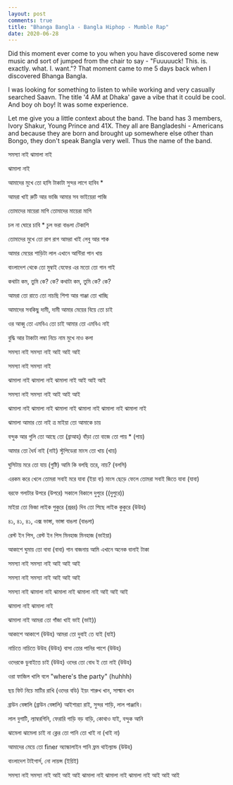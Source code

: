 ```yaml
---
layout: post
comments: true
title: "Bhanga Bangla - Bangla Hiphop - Mumble Rap"
date: 2020-06-28
---
```


Did this moment ever come to you when you have discovered some new music and sort of jumped from the chair to say - "Fuuuuuck! This. is. exactly. what. I. want."? That moment came to me 5 days back when I discovered Bhanga Bangla. 

I was looking for something to listen to while working and very casually searched Saavn. The title '4 AM at Dhaka' gave a vibe that it could be cool. And boy oh boy! It was some experience. 

Let me give you a little context about the band. The band has 3 members, Ivory Shakur, Young Prince and 41X. They all are Bangladeshi - Americans and because they are born and brought up somewhere else other than Bongo, they don't speak Bangla very well. Thus the name of the band. 

সমস্যা নাই
ঝামালা নাই 

ঝামালা নাই

আমাদের মুখে তো হাসি
টাকাটা সুন্দর লাগে হাবিব * 

আমরা খাই রুটি আর ভাজি
আমার সব ভাইয়েরা পাজি

তোমাদের মায়েরা মাগি
তোমাদের মায়েরা মাগি

চল না ঘোরে চাবি * 
চুল ভরা বাঙলা টেকাশি

তোমাদের মুখে তো রাগ রাগ
আমরা খাই লেবু আর শাক 

আমার মেয়ের শাড়িটা লাল
এখানে আন্টিরা পান খায় 

বাংলাদেশ থেকে তো মুম্বাই 
যেফের এর মতো তো গান গাই 

কথাটা কম, তুমি কে? কে? 
কথাটা কম, তুমি কে? কে? 

আমরা তো রাতে তো নাচছি
শিশা আর গাঞ্জা তো খাচ্ছি 

আমাদের সবকিছু দামী, দামী 
আমার মেয়ের বিয়ে তো চাই

ওর আব্বু তো এমবিএ তো চাই 
আমার তো এমবিএ নাই 

বুদ্ধি আর টাকাটা লম্বা 
নিচে নাম মুখে নাও কলা 

সমস্যা নাই
সমস্যা নাই আই আই আই 

সমস্যা নাই
সমস্যা নাই

ঝামালা নাই ঝামালা নাই
ঝামালা নাই আই আই আই 

সমস্যা নাই
সমস্যা নাই আই আই আই 

ঝামালা নাই ঝামালা নাই
ঝামালা নাই ঝামালা নাই
ঝামালা নাই ঝামালা নাই

ঝামালা আমার তো নাই 
ত্র মাইয়া তো আমাকে চায়

বন্দুক আর গুলি তো আছে তো (ব্রাআহ)
বাঁড়া তো বাজে তো পায় * (পায়)

আমার তো ধৈর্য নাই (নাই) 
স্টুপিডেরা মাংস তো খায় (খায়) 

ঘুসিটায় মরে তো যায় (গুষ্টি)
আমি কি বলছি তরে, নায়? (বলসি)

এরকম করে খেলে তোমরা সবাই মরে যাবা (ইয়া বা)
মাংস ছেড়ে ফেলে তোমরা সবাই জিতে যাবা (যাবা) 

বরফে গলাটার উপরে (উপরে)
সকালে বিকালে দুপুরে ((দুপুরে))

মাইয়া তো ভিজা লাইক পুকুরে (প্ররর)
দিব তো পিছে লাইক কুকুরে (উউহ)

৪১, ৪১, ৪১, এক্স 
ভাঙ্গা, ভাঙ্গা বাঙলা (বাঙলা) 

রেস্ট ইন পিস, রেস্ট ইন পিস
মিনহাজ মিনহাজ (ভাইয়া) 

আকাশে ঘুমায় তো বাবা (বাবা)
গান বাজনায় আমি এখানে অনেক বানাই টাকা 

সমস্যা নাই
সমস্যা নাই আই আই আই 

সমস্যা নাই
সমস্যা নাই আই আই আই 

সমস্যা নাই
ঝামালা নাই ঝামালা নাই
ঝামালা নাই আই আই আই 

ঝামালা নাই ঝামালা নাই

ঝামালা নাই
আমরা তো গাঁজা খাই ভাই (ভাই))

আকাশে আকাশে (উউহ)
আমরা তো দুবাই তে যাই (যাই)

নাচিতে নাচিতে উউহ (উউহ)
বাসা তোর পানির পাশে (উউহ)

ওদেরকে ডুবাইতে চাই (উউহ)
ওদের তো বোধ ই তো নাই (উউহ)

ওরা ফাজিল খালি বলে 
"where's the party" (huhhh) 

ছয় ফিট নিচে মাটির রাখি (ওদের বডি)
ইয়ং শারুখ খান, সাল্মান খান

ব্রাউন বেঙ্গালি (ব্রাউন বেঙ্গালি)
আইশার‍্যা রাই, সুন্দর শাড়ি, লাল পাঞ্জাবি। 

লাল বুগাটি, ল্যাম্বরগিনি, ফেরারি গাড়ি 
বড় বাড়ি, 
কোথাও যাই, বন্দুক আনি

ঝামেলা ঝামেলা চাই না
ক্লের তো পানি তো খাই না (খাই না)

আমাদের মেয়ে তো finer
অ্যাল্কালাইন পানি ফ্রম থাইল্যান্ড (উউহ)

বাংলাদেশ টাইগার্স, নো লায়ন্স (ইয়িই)


সমস্যা নাই
সমস্যা নাই আই আই আই 
ঝামালা নাই ঝামালা নাই
ঝামালা নাই আই আই আই 
